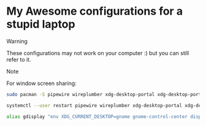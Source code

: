 # My Awesome configurations for a stupid laptop

> [!WARNING]
> These configurations may not work on your computer :) but you can still refer to it.

> [!NOTE]
> For window screen sharing:

```bash
sudo pacman -S pipewire wireplumber xdg-desktop-portal xdg-desktop-portal-hyprland

systemctl --user restart pipewire wireplumber xdg-desktop-portal xdg-desktop-portal-hyprland

alias gdisplay "env XDG_CURRENT_DESKTOP=gnome gnome-control-center display"
```
